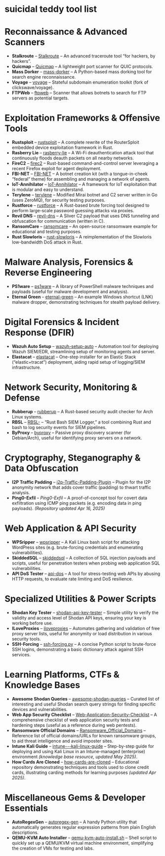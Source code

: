 # suicidal teddy tool list

# Reconnaissance & Advanced Scanners

* **Stalkroute** – [Stalkroute](https://github.com/s-b-repo/Stalkroute) – An advanced traceroute tool “for hackers, by hackers”.
* **Quicmap** – [Quicmap](https://github.com/s-b-repo/Quicmap) – A lightweight port scanner for QUIC protocols.
* **Mass Dorker** – [mass-dorker](https://github.com/s-b-repo/mass-dorker) – A Python-based mass dorking tool for search engine reconnaissance.
* **Voyage** – [voyage](https://github.com/s-b-repo/voyage) – Stateful subdomain enumeration toolkit (fork of clickswave/voyage).
* **FTPWeb** – [ftpweb](https://github.com/s-b-repo/ftpweb) – Scanner that allows botnets to search for FTP servers as potential targets.

# Exploitation Frameworks & Offensive Tools

* **Rustsploit** – [rustsploit](https://github.com/s-b-repo/rustsploit) – A complete rewrite of the RouterSploit embedded device exploitation framework in Rust.
* **Rasberry Lie** – [rasberry-lie](https://github.com/s-b-repo/rasberry-lie) – A Wi-Fi deauthentication attack tool that continuously floods deauth packets on all nearby networks.
* **FireC2** – [firec2](https://github.com/s-b-repo/firec2) – Rust-based command-and-control server leveraging a recent Firefox exploit for agent deployment.
* **FBI-NET** – [FBI-NET](https://github.com/s-b-repo/FBI-NET) – A botnet creation kit (with a tongue-in-cheek “federal” theme) for assembling and managing a network of agents.
* **IoT-Annihilator** – [IoT-Annihilator](https://github.com/s-b-repo/IoT-Annihilator) – A framework for IoT exploitation that is modular and easy to understand.
* **Terylene** – [terylene](https://github.com/s-b-repo/terylene) – Modified Mirai botnet and C2 server written in Go (uses ZeroMQ), for security testing purposes.
* **Rustforce** – [rustforce](https://github.com/s-b-repo/rustforce) – A Rust-based brute forcing tool designed to perform large-scale password guessing attacks via proxies.
* **Revil DNS** – [revil-dns](https://github.com/s-b-repo/revil-dns) – A Sliver C2 payload that uses DNS tunneling and obfuscation for communication (written in C).
* **RansomCare** – [ransomcare](https://github.com/s-b-repo/ransomcare) – An open-source ransomware example for educational and testing purposes.
* **Rust Slowloris** – [rust-slowloris](https://github.com/s-b-repo/rust-slowloris) – A reimplementation of the Slowloris low-bandwidth DoS attack in Rust.

# Malware Analysis, Forensics & Reverse Engineering

* **PS1ware** – [ps1ware](https://github.com/s-b-repo/ps1ware) – A library of PowerShell malware techniques and payloads (useful for malware development and analysis).
* **Eternal Green** – [eternal-green](https://github.com/s-b-repo/eternal-green) – An example Windows shortcut (LNK) malware dropper, demonstrating techniques for stealth payload delivery.

# Digital Forensics & Incident Response (DFIR)

* **Wazuh Auto Setup** – [wazuh-setup-auto](https://github.com/s-b-repo/wazuh-setup-auto) – Automation tool for deploying Wazuh SIEM/EDR, streamlining setup of monitoring agents and server.
* **Elastacat** – [elastacat](https://github.com/s-b-repo/elastacat) – One-step installer for an Elastic Stack (“elastic+tracat”) deployment, aiding rapid setup of logging/SIEM infrastructure.

# Network Security, Monitoring & Defense

* **Rubberup** – [rubberup](https://github.com/s-b-repo/rubberup) – A Rust-based security audit checker for Arch Linux systems.
* **RBSL** – [RBSL-](https://github.com/s-b-repo/RBSL-) – “Rust Bash SIEM Logger,” a tool combining Rust and bash to log security events for SIEM pipelines.
* **ByProxy** – [byproxy](https://github.com/s-b-repo/byproxy) – Passive proxy discovery scanner (for Debian/Arch), useful for identifying proxy servers on a network.

# Cryptography, Steganography & Data Obfuscation

* **I2P Traffic Padding** – [i2p-Traffic-Padding-Plugin](https://github.com/s-b-repo/i2p-Traffic-Padding-Plugin) – Plugin for the I2P anonymity network that adds cover traffic (padding) to thwart traffic analysis.
* **Ping0-Exfil** – *Ping0-Exfil* – A proof-of-concept tool for covert data exfiltration using ICMP ping packets (e.g. encoding data in ping payloads). *(Repository updated Apr 16, 2025)*

# Web Application & API Security

* **WPSripper** – [wpsripper](https://github.com/s-b-repo/wpsripper) – A Kali Linux bash script for attacking WordPress sites (e.g. brute-forcing credentials and enumerating vulnerabilities).
* **SkiddedSQL** – [skiddedsql](https://github.com/s-b-repo/skiddedsql) – A collection of SQL injection payloads and scripts, useful for penetration testers when probing web application SQL vulnerabilities.
* **API DoS Tester** – [api-dos](https://github.com/s-b-repo/api-dos) – A tool for stress-testing web APIs by abusing HTTP requests, to evaluate rate limiting and DoS resilience.

# Specialized Utilities & Power Scripts

* **Shodan Key Tester** – [shodan-api-key-tester](https://github.com/s-b-repo/shodan-api-key-tester) – Simple utility to verify the validity and access level of Shodan API keys, ensuring your key is working before use.
* **ILoveProxies** – [iloveproxies](https://github.com/s-b-repo/iloveproxies) – Automates gathering and validation of free proxy server lists, useful for anonymity or load distribution in various security tools.
* **SSH-Forcing** – [ssh-forcing.py](https://github.com/s-b-repo/ssh-forcing.py) – A concise Python script to brute-force SSH logins, demonstrating a basic dictionary attack against SSH services.

# Learning Platforms, CTFs & Knowledge Bases

* **Awesome Shodan Queries** – [awesome-shodan-queries](https://github.com/s-b-repo/awesome-shodan-queries) – Curated list of interesting and useful Shodan search query strings for finding specific devices and vulnerabilities.
* **Web App Security Checklist** – [Web-Application-Security-Checklist](https://github.com/s-b-repo/Web-Application-Security-Checklist) – A comprehensive checklist of web application security tests and hardening steps (useful as a reference during web pentests).
* **Ransomware Official Domains** – [Ransomware\_Official\_Domains](https://github.com/s-b-repo/Ransomware_Official_Domains) – Reference list of official domains/URLs for known ransomware groups, to aid threat intelligence and avoid imposter sites.
* **Intune Kali Guide** – [intune---kali-linux-guide](https://github.com/s-b-repo/intune---kali-linux-guide) – Step-by-step guide for deploying and using Kali Linux in an Intune-managed (enterprise) environment *(knowledge base resource, updated May 2025)*.
* **How Cards Are Cloned** – [how-cards-are-cloned](https://github.com/s-b-repo/how-cards-are-cloned) – Educational repository demonstrating techniques and tools used to clone credit cards, illustrating carding methods for learning purposes *(updated Apr 2025)*.

# Miscellaneous Gems & Developer Essentials

* **AutoRegexGen** – [autoregex-gen](https://github.com/s-b-repo/autoregex-gen) – A handy Python utility that automatically generates regular expression patterns from plain English descriptions.
* **QEMU-KVM Auto Installer** – [qemu-kvm-auto-install.sh](https://github.com/s-b-repo/qemu-kvm-auto-install.sh) – Shell script to quickly set up a QEMU/KVM virtual machine environment, simplifying the creation of VMs for testing and labs.
